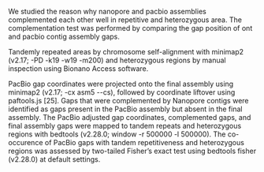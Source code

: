 We studied the reason why nanopore and pacbio assemblies complemented each other well in repetitive and heterozygous area. The complementation test was performed by comparing the gap position of ont and pacbio contig assembly gaps. 

Tandemly repeated areas by chromosome self-alignment with minimap2 (v2.17; -PD -k19 -w19 -m200) and heterozygous regions by manual inspection using Bionano Access software.

PacBio gap coordinates were projected onto the final assembly using minimap2 (v2.17; -cx asm5 --cs), followed by coordinate liftover using paftools.js [25]. Gaps that were complemented by Nanopore contigs were identified as gaps present in the PacBio assembly but absent in the final assembly. The PacBio adjusted gap coordinates, complemented gaps, and final assembly gaps were mapped to tandem repeats and heterozygous regions with bedtools (v2.28.0; window -r 500000 -l 500000). The co-occurence of PacBio gaps with tandem repetitiveness and heterozygous regions was assessed by two-tailed Fisher’s exact test using bedtools fisher (v2.28.0) at default settings.


